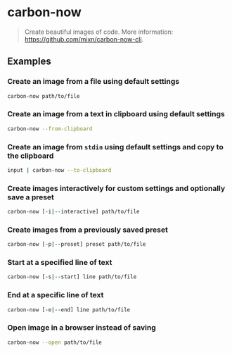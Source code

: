 # carbon-now

> Create beautiful images of code. More information: <https://github.com/mixn/carbon-now-cli>.

## Examples

### Create an image from a file using default settings

```bash
carbon-now path/to/file
```

### Create an image from a text in clipboard using default settings

```bash
carbon-now --from-clipboard
```

### Create an image from `stdin` using default settings and copy to the clipboard

```bash
input | carbon-now --to-clipboard
```

### Create images interactively for custom settings and optionally save a preset

```bash
carbon-now [-i|--interactive] path/to/file
```

### Create images from a previously saved preset

```bash
carbon-now [-p|--preset] preset path/to/file
```

### Start at a specified line of text

```bash
carbon-now [-s|--start] line path/to/file
```

### End at a specific line of text

```bash
carbon-now [-e|--end] line path/to/file
```

### Open image in a browser instead of saving

```bash
carbon-now --open path/to/file
```
